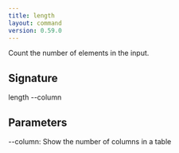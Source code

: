 ```yaml
---
title: length
layout: command
version: 0.59.0
---
```


Count the number of elements in the input.

## Signature

length --column

## Parameters

  --column: Show the number of columns in a table

